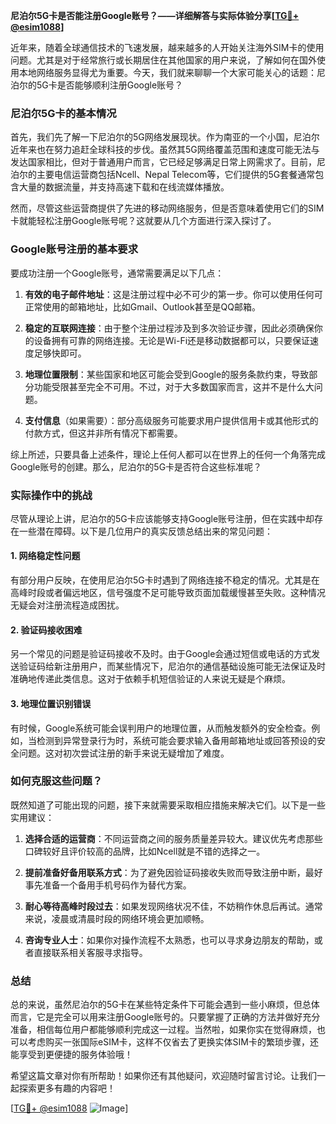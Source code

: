 **尼泊尔5G卡是否能注册Google账号？——详细解答与实际体验分享[[TG💪+ @esim1088](https://t.me/s/esim1088)]**

近年来，随着全球通信技术的飞速发展，越来越多的人开始关注海外SIM卡的使用问题。尤其是对于经常旅行或长期居住在其他国家的用户来说，了解如何在国外使用本地网络服务显得尤为重要。今天，我们就来聊聊一个大家可能关心的话题：尼泊尔的5G卡是否能够顺利注册Google账号？

### 尼泊尔5G卡的基本情况

首先，我们先了解一下尼泊尔的5G网络发展现状。作为南亚的一个小国，尼泊尔近年来也在努力追赶全球科技的步伐。虽然其5G网络覆盖范围和速度可能无法与发达国家相比，但对于普通用户而言，它已经足够满足日常上网需求了。目前，尼泊尔的主要电信运营商包括Ncell、Nepal Telecom等，它们提供的5G套餐通常包含大量的数据流量，并支持高速下载和在线流媒体播放。

然而，尽管这些运营商提供了先进的移动网络服务，但是否意味着使用它们的SIM卡就能轻松注册Google账号呢？这就要从几个方面进行深入探讨了。

### Google账号注册的基本要求

要成功注册一个Google账号，通常需要满足以下几点：

1. **有效的电子邮件地址**：这是注册过程中必不可少的第一步。你可以使用任何可正常使用的邮箱地址，比如Gmail、Outlook甚至是QQ邮箱。
   
2. **稳定的互联网连接**：由于整个注册过程涉及到多次验证步骤，因此必须确保你的设备拥有可靠的网络连接。无论是Wi-Fi还是移动数据都可以，只要保证速度足够快即可。

3. **地理位置限制**：某些国家和地区可能会受到Google的服务条款约束，导致部分功能受限甚至完全不可用。不过，对于大多数国家而言，这并不是什么大问题。

4. **支付信息**（如果需要）：部分高级服务可能要求用户提供信用卡或其他形式的付款方式，但这并非所有情况下都需要。

综上所述，只要具备上述条件，理论上任何人都可以在世界上的任何一个角落完成Google账号的创建。那么，尼泊尔的5G卡是否符合这些标准呢？

### 实际操作中的挑战

尽管从理论上讲，尼泊尔的5G卡应该能够支持Google账号注册，但在实践中却存在一些潜在障碍。以下是几位用户的真实反馈总结出来的常见问题：

#### 1. 网络稳定性问题
有部分用户反映，在使用尼泊尔5G卡时遇到了网络连接不稳定的情况。尤其是在高峰时段或者偏远地区，信号强度不足可能导致页面加载缓慢甚至失败。这种情况无疑会对注册流程造成困扰。

#### 2. 验证码接收困难
另一个常见的问题是验证码接收不及时。由于Google会通过短信或电话的方式发送验证码给新注册用户，而某些情况下，尼泊尔的通信基础设施可能无法保证及时准确地传递此类信息。这对于依赖手机短信验证的人来说无疑是个麻烦。

#### 3. 地理位置识别错误
有时候，Google系统可能会误判用户的地理位置，从而触发额外的安全检查。例如，当检测到异常登录行为时，系统可能会要求输入备用邮箱地址或回答预设的安全问题。这对初次尝试注册的新手来说无疑增加了难度。

### 如何克服这些问题？

既然知道了可能出现的问题，接下来就需要采取相应措施来解决它们。以下是一些实用建议：

1. **选择合适的运营商**：不同运营商之间的服务质量差异较大。建议优先考虑那些口碑较好且评价较高的品牌，比如Ncell就是不错的选择之一。

2. **提前准备好备用联系方式**：为了避免因验证码接收失败而导致注册中断，最好事先准备一个备用手机号码作为替代方案。

3. **耐心等待高峰时段过去**：如果发现网络状况不佳，不妨稍作休息后再试。通常来说，凌晨或清晨时段的网络环境会更加顺畅。

4. **咨询专业人士**：如果你对操作流程不太熟悉，也可以寻求身边朋友的帮助，或者直接联系相关客服寻求指导。

### 总结

总的来说，虽然尼泊尔的5G卡在某些特定条件下可能会遇到一些小麻烦，但总体而言，它是完全可以用来注册Google账号的。只要掌握了正确的方法并做好充分准备，相信每位用户都能够顺利完成这一过程。当然啦，如果你实在觉得麻烦，也可以考虑购买一张国际eSIM卡，这样不仅省去了更换实体SIM卡的繁琐步骤，还能享受到更便捷的服务体验哦！

希望这篇文章对你有所帮助！如果你还有其他疑问，欢迎随时留言讨论。让我们一起探索更多有趣的内容吧！

[[TG💪+ @esim1088](https://t.me/s/esim1088) ![Image](https://i.postimg.cc/4NQfJmqS/Snipaste-2025-05-13-00-14-12.png)]